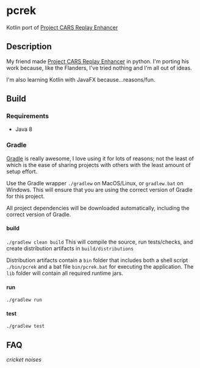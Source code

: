 # pcrek
Kotlin port of [Project CARS Replay Enhancer][1]

## Description

My friend made [Project CARS Replay Enhancer][1] in python.  I'm porting his work because, like the Flanders, I've tried nothing and I'm all out of ideas.

I'm also learning Kotlin with JavaFX because...reasons/fun.

## Build

### Requirements
- Java 8

### Gradle
[Gradle][2] is really awesome, I love using it for lots of reasons; not the least of which is the ease of sharing projects with others with the least amount of setup effort.

Use the Gradle wrapper `./gradlew` on MacOS/Linux, or `gradlew.bat` on Windows.  This will ensure that you are using the correct version of Gradle for this project.

All project dependencies will be downloaded automatically, including the correct version of Gradle.

#### build
`./gradlew clean build`
This will compile the source, run tests/checks, and create distribution artifacts in `build/distributions`

Distribution artifacts contain a `bin` folder that includes both a shell script `./bin/pcrek` and a bat file `bin/pcrek.bat` for executing the application.  The `lib` folder will contain all required runtime jars.


#### run
`./gradlew run`

#### test
`./gradlew test`

## FAQ
*cricket noises*

[1]: https://github.com/SenorPez/project-cars-replay-enhancer
[2]: https://gradle.org
